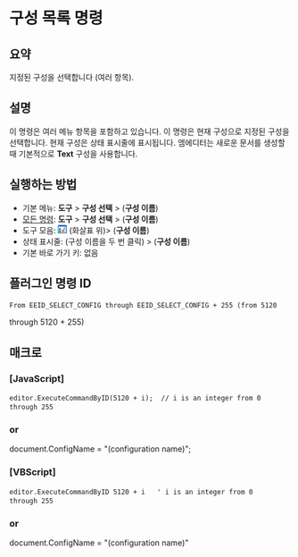 # 구성 목록 명령

## 요약

지정된 구성을 선택합니다 (여러 항목).

## 설명

이 명령은 여러 메뉴 항목을 포함하고 있습니다.
이 명령은 현재 구성으로 지정된 구성을 선택합니다.
현재 구성은 상태 표시줄에 표시됩니다.
엠에디터는 새로운 문서를 생성할 때 기본적으로 **Text** 구성을 사용합니다.

## 실행하는 방법

- 기본 메뉴: **도구** \> **구성 선택** \> (**구성 이름**)
- [모든 명령](all_commands): **도구** >
**구성 선택** \> (**구성 이름**)
- 도구 모음: ![](../../images/configpopup.png) (화살표 위)\>
(**구성 이름**)
- 상태 표시줄: (구성 이름을 두 번 클릭) \> (**구성 이름**)
- 기본 바로 가기 키: 없음

## 플러그인 명령 ID

```
From EEID_SELECT_CONFIG through EEID_SELECT_CONFIG + 255 (from 5120
```
through 5120 + 255)

## 매크로

### \[JavaScript\]

```
editor.ExecuteCommandByID(5120 + i);  // i is an integer from 0
through 255
```

### or

document.ConfigName = "(configuration name)";

### \[VBScript\]

```
editor.ExecuteCommandByID 5120 + i   ' i is an integer from 0
through 255
```

### or

document.ConfigName = "(configuration name)"
